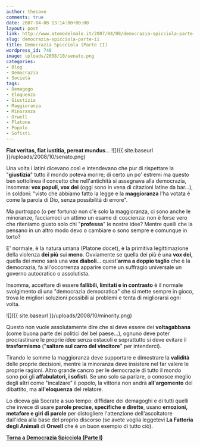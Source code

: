 ```yaml
---
author: thesave
comments: true
date: 2007-04-08 13:14:00+00:00
layout: post
link: http://www.atomodelmale.it/2007/04/08/democrazia-spicciola-parte-ii/
slug: democrazia-spicciola-parte-ii
title: Democrazia Spicciola (Parte II)
wordpress_id: 748
image: uploads/2008/10/senato.png
categories:
- Blog
- Democrazia
- Società
tags:
- Demagogo
- Eloquenza
- Giustizia
- Maggioranza
- Minoranza
- Orwell
- Platone
- Popolo
- Sofisti
---
```


**Fiat veritas, fiat iustitia, pereat mundus**…
![]({{ site.baseurl }}/uploads/2008/10/senato.png)

Una volta i latini dicevano così e intendevano che pur di rispettare la "**giustizia**" tutto il mondo poteva morire; di certo un po' estremi ma questo ben sottolinea il concetto che nell'antichità si assegnava alla democrazia, insomma: **vox populi, vox dei** (oggi sono in vena di citazioni latine da bar...), in soldoni: "visto che abbiamo fatto la legge e la **maggioranza** l'ha votata è come la parola di Dio, senza possibilità di errore".

Ma purtroppo (o per fortuna) non c'è solo la maggioranza, ci sono anche le minoranze, facciamoci un attimo un esame di coscienza: non è forse vero che riteniamo giusto solo chi "**professa**" le nostre idee? Mentre quelli che la pensano in un altro modo devo o cambiare o sono sempre e comunque in torto?

E' normale, è la natura umana (Platone docet), è la primitiva legittimazione della violenza **dei più** sui **meno**.
Ovviamente se quella dei più è una **vox dei,** quella dei meno sarà una **vox diaboli**… quest'**arma a doppio taglio** che è la democrazia, fa all'occorrenza apparire come un suffragio universale un governo autocratico o assolutista.

Insomma, accettare di essere **fallibili, limitati e in contrasto** è il normale svolgimento di una "democrazia democratica" che si mette sempre in gioco, trova le migliori soluzioni possibili ai problemi e tenta di migliorarsi ogni volta.

![]({{ site.baseurl }}/uploads/2008/10/minority.png)

Questo non vuole assolutamente dire che si deve essere dei **voltagabbana** (come buona parte dei politici del bel paese…), ognuno deve poter procrastinare le proprie idee senza ostacoli e soprattutto si deve evitare il **trasformismo** ("**saltare sul carro del vincitore**" per intenderci).

Tirando le somme la maggioranza deve supportare e dimostrare la **validità** delle proprie decisioni, mentre la minoranza deve insistere nel far valere le proprie ragioni.
Altro grande cancro per le democrazie di tutto il mondo sono poi gli **affabulatori, i sofisti**.
Se uno solo sa parlare, o conosce meglio degli altri come "incalzare" il popolo, la vittoria non andrà **all'argomento** del dibattito, ma **all'eloquenza** del relatore.

Lo diceva già Socrate a suo tempo: diffidare dei demagoghi e di tutti quelli che invece di usare **parole precise, specifiche e dirette**, usano **emozioni, metafore e giri di parole** per distogliere l'attenzione dell'ascoltatore dall'idea alla base del proprio discorso (se avete voglia leggetevi **La Fattoria degli Animali** di **Orwell** che è un buon esempio di tutto ciò).

**[Torna a Democrazia Spicciola (Parte I)](/2007/03/26/democrazia-spicciola-parte-i/)**
